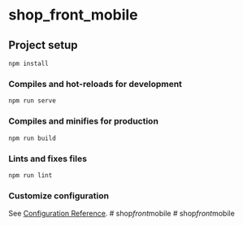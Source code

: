 # shop_front_mobile

## Project setup
```
npm install
```

### Compiles and hot-reloads for development
```
npm run serve
```

### Compiles and minifies for production
```
npm run build
```

### Lints and fixes files
```
npm run lint
```

### Customize configuration
See [Configuration Reference](https://cli.vuejs.org/config/).
#   s h o p _ f r o n t _ m o b i l e  
 #   s h o p _ f r o n t _ m o b i l e  
 